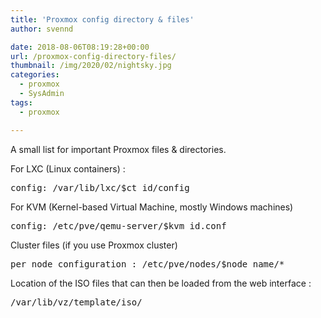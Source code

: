 ```yaml
---
title: 'Proxmox config directory & files'
author: svennd

date: 2018-08-06T08:19:28+00:00
url: /proxmox-config-directory-files/
thumbnail: /img/2020/02/nightsky.jpg
categories:
  - proxmox
  - SysAdmin
tags:
  - proxmox

---
```

A small list for important Proxmox files & directories.

For LXC (Linux containers) :

<pre>config: /var/lib/lxc/$ct_id/config</pre>

For KVM (Kernel-based Virtual Machine, mostly Windows machines)

<pre>config: /etc/pve/qemu-server/$kvm_id.conf</pre>

Cluster files (if you use Proxmox cluster)

<pre>per node configuration : /etc/pve/nodes/$node_name/*</pre>

Location of the ISO files that can then be loaded from the web interface :

<pre>/var/lib/vz/template/iso/</pre>